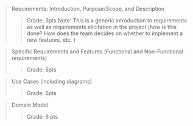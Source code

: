 >Requirements: Introduction, Purpose/Scope, and Description
>>Grade: 3pts
>>Note: This is a generic introduction to requirements as well as requirements elicitation in the project (how is this done? How does the team decides on whether to implement a new features, etc. )

>Specific Requirements and Features (Functional and Non-Functional requirements)
>>Grade: 5pts

>Use Cases (including diagrams)
>>Grade: 6pts

>Domain Model
>>Grade: 6 pts
